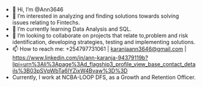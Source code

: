 - 👋 Hi, I’m @Ann3646
- 👀 I’m interested in analyzing and finding solutions towards solving issues relating to Fintechs.
- 🌱 I’m currently learning Data Analysis and SQL.
- 💞️ I’m looking to collaborate on projects that relate to,problem and risk identification, developing strategies, testing and implementing solutions.
- 📫 How to reach me: +254797731061 | karanjaann3646@gmail.com | https://www.linkedin.com/in/ann-karanja-94379119b?lipi=urn%3Ali%3Apage%3Ad_flagship3_profile_view_base_contact_details%3B03pSVpWbTa6IYZixW4Bvaw%3D%3D
- Currently, I work at NCBA-LOOP DFS, as a Growth and Retention Officer.

<!---
Ann3646/Ann3646 is a ✨ special ✨ repository because its `README.md` (this file) appears on your GitHub profile.
You can click the Preview link to take a look at your changes.
--->
